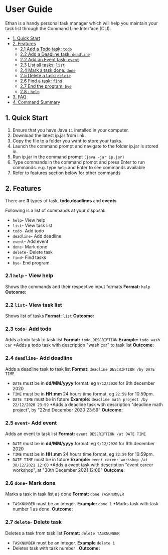 # User Guide

Ethan is a handy personal task manager which will help you maintain your task list through the Command Line Interface (CLI).

* [1. Quick Start](#quick-start)
* [2. Features](#features)
    + [2.1 Add a Todo task: `todo`](#1-adding-a-todo-task-todo)
    + [2.2 Add a Deadline task: `deadline`](#2-adding-a-deadline-task-deadline)
    + [2.2 Add an Event task: `event`](#3-adding-an-event-task-event)
    + [2.3 List all tasks: `list`](#4-listing-all-tasks-at-hand-list)
    + [2.4 Mark a task done: `done`](#5-marking-a-task-as-complete-done)
    + [2.5 Delete a task: `delete`](#6-deleting-a-task-delete)
    + [2.6 Find a task: `find`](#7-finding-a-task-find)
    + [2.7 End the program: `bye`](#8-exiting-the-program-bye)
    + [2.8 : `help`](#9-listing-available-help-help)
* [3. FAQ](#faq)
* [4. Command Summary](#command-summary)

## 1. Quick Start

1. Ensure that you have Java `11` installed in your computer.
2. Download the latest ip.jar from  link.
3. Copy the file to a folder you want to store your tasks.
4. Launch the command prompt and navigate to the folder ip.jar is stored in.
5. Run ip.jar in the command prompt `(java -jar ip.jar)`
6. Type commands in the command prompt and press Enter to run commands. e.g. type `help` and Enter to see commands available
7. Refer to features section below for other commands

## 2. Features 
There are **3** types of task, **todo**,**deadlines** and **events**

Following is a list of commands at your disposal:
* `help`- View help
* `list`- View task list
* `todo`- Add todo
* `deadline`- Add deadline
* `event`- Add event
* `done`- Mark done
* `delete`- Delete task
* `find`- Find tasks
* `bye`- End program

### 2.1 `help` - View help
Shows the commands and their respective input formats
**Format:** `help`
**Outcome:**

### 2.2 `list`- View task list
Shows list of tasks
**Format:** `list`
**Outcome:**

### 2.3 `todo`- Add todo
Adds a todo task to task list
**Format:** `todo DESCRIPTION`
**Example:** `todo wash car`
  *Adds a todo task with description "wash car" to task list
**Outcome:**


### 2.4 `deadline`- Add deadline
Adds a deadline task to task list
**Format**: `deadline DESCRIPTION /by DATE TIME`
  * `DATE` must be in **dd/MM/yyyy** format. eg `9/12/2020` for 9th december 2020
  * `TIME` must be in **HH:mm** 24 hours time format. eg `22:59` for 10:59pm.
  * `DATE TIME` must be in future
**Example:** `deadline math project /by 22/12/2020 23:59`
  *Adds a deadline task with description "deadline math project", by "22nd December 2020 23:59"
**Outcome:**

### 2.5 `event`- Add event
Adds an event to task list
**Format:** `event DESCRIPTION /at DATE TIME`
  * `DATE` must be in **dd/MM/yyyy** format. eg `9/12/2020` for 9th december 2020
  * `TIME` must be in **HH:mm** 24 hours time format. eg `22:59` for 10:59pm.
  * `DATE TIME` must be in future
**Example:** `event career workshop /at 30/12/2021 12:00`
  *Adds a event task with description "event career workshop", at "30th December 2021 12:00"
**Outcome:**

### 2.6 `done`- Mark done
Marks a task in task list as done
**Format:** `done TASKNUMBER`
  * `TASKNUMBER` must be an integer.
**Example:** `done 1`
  *Marks task with task number 1 as done.
**Outcome:**

### 2.7 `delete`- Delete task
Deletes a task from task list
**Format:** `delete TASKNUMBER`
  * `TASKNUMBER` must be an integer.
**Example** `delete 1`
  * Deletes task with task number .
**Outcome:**

